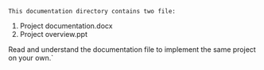 `This documentation directory contains two file:`
1. Project documentation.docx
2. Project overview.ppt

Read and understand the documentation file to implement the same project on your own.`
